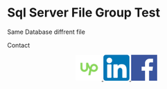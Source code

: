 
<p align="center">
  <h1>Sql Server File Group Test</h1>
  <p>Same Database diffrent file</p>
</p>

<p align="center">
  <p>Contact</p>
</p>
<p align="center">
  
  <a href="https://www.upwork.com/freelancers/~01bf02fa02ddb70e91" target="_blank">
	<img src="images/upwork.png" height="60">
  </a>
  <a href="https://www.linkedin.com/in/aminur6264/" target="_blank">
	<img src="images/linkedin.png" height="60">
  </a>
  <a href="http://www.fb.com/aminur6264" target="_blank">
	<img src="images/fb.png" height="60">
  </a>
</p>

